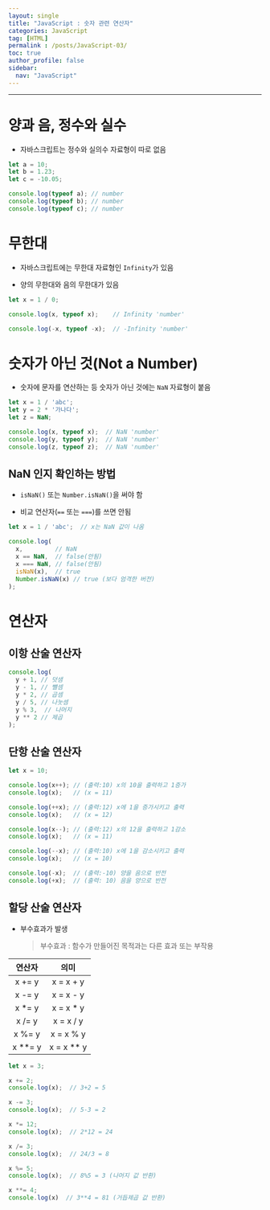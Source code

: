 ```yaml
---
layout: single
title: "JavaScript : 숫자 관련 연산자"
categories: JavaScript
tag: [HTML]
permalink : /posts/JavaScript-03/
toc: true
author_profile: false
sidebar:
  nav: "JavaScript"
---
```


<hr>

# 양과 음, 정수와 실수

- 자바스크립트는 정수와 실의수 자료형이 따로 없음

```javascript
let a = 10;
let b = 1.23;
let c = -10.05;

console.log(typeof a); // number
console.log(typeof b); // number
console.log(typeof c); // number
```

# 무한대

- 자바스크립트에는 무한대 자료형인 `Infinity`가 있음

- 양의 무한대와 음의 무한대가 있음

```javascript
let x = 1 / 0;

console.log(x, typeof x);    // Infinity 'number'

console.log(-x, typeof -x);  // -Infinity 'number'
```

# 숫자가 아닌 것(Not a Number)

- 숫자에 문자를 연산하는 등 숫자가 아닌 것에는 `NaN` 자료형이 붙음

```javascript
let x = 1 / 'abc';
let y = 2 * '가나다';
let z = NaN;

console.log(x, typeof x);  // NaN 'number'
console.log(y, typeof y);  // NaN 'number'
console.log(z, typeof z);  // NaN 'number'
```

## NaN 인지 확인하는 방법

- `isNaN()` 또는 `Number.isNaN()`을 써야 함

- 비교 연산자(`==` 또는 `===`)를 쓰면 안됨

```javascript
let x = 1 / 'abc';  // x는 NaN 값이 나옴

console.log(
  x,         // NaN   
  x == NaN,  // false(안됨)
  x === NaN, // false(안됨)
  isNaN(x),  // true
  Number.isNaN(x) // true (보다 엄격한 버전)
);
```

# 연산자

## 이항 산술 연산자

```javascript
console.log(
  y + 1, // 덧샘
  y - 1, // 뺄셈
  y * 2, // 곱셈
  y / 5, // 나눗셈
  y % 3,  // 나머지
  y ** 2 // 제곱
);
```

## 단항 산술 연산자

```javascript
let x = 10;

console.log(x++); // (출력:10) x의 10을 출력하고 1증가
console.log(x);   // (x = 11)

console.log(++x); // (출력:12) x에 1을 증가시키고 출력
console.log(x);   // (x = 12)

console.log(x--); // (출력:12) x의 12을 출력하고 1감소
console.log(x);   // (x = 11)

console.log(--x); // (출력:10) x에 1을 감소시키고 출력
console.log(x);   // (x = 10)

console.log(-x);  // (출력:-10) 양을 음으로 반전
console.log(+x);  // (출력: 10) 음을 양으로 반전
```

## 할당 산술 연산자

- 부수효과가 발생

    > 부수효과 : 함수가 만들어진 목적과는 다른 효과 또는 부작용

|  연산자 |    의미    |
|:-------:|:----------:|
|  x += y |  x = x + y |
|  x -= y |  x = x - y |
|  x *= y |  x = x * y |
|  x /= y |  x = x / y |
|  x %= y |  x = x % y |
| x **= y | x = x ** y |

```javascript
let x = 3;

x += 2;
console.log(x);  // 3+2 = 5

x -= 3;
console.log(x);  // 5-3 = 2

x *= 12;
console.log(x);  // 2*12 = 24

x /= 3;
console.log(x);  // 24/3 = 8

x %= 5;
console.log(x);  // 8%5 = 3 (나머지 값 반환)

x **= 4;
console.log(x)  // 3**4 = 81 (거듭제곱 값 반환)
```